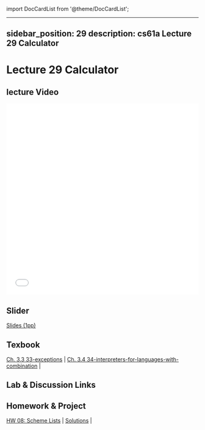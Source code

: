 import DocCardList from '@theme/DocCardList';

---
sidebar_position: 29
description: cs61a  Lecture 29 Calculator
---
# Lecture 29 Calculator
## lecture Video

<iframe src="//player.bilibili.com/player.html?aid=277746636&bvid=BV17c411f78k&cid=1311465503&p=1&high_quality=1&danmaku=0" scrolling="no" border="0" frameborder="no" framespacing="0" allowfullscreen="true" allowfullscreen="allowfullscreen" width="100%" height="500" scrolling="no" frameborder="0" sandbox="allow-top-navigation allow-same-origin allow-forms allow-scripts"> </iframe>

## Slider
[Slides (1pp)](/resource/cs61a/29-Calculator_1pp.pdf)
## Texbook
[Ch. 3.3 33-exceptions](./ch/33-exceptions.md) | [Ch. 3.4 34-interpreters-for-languages-with-combination](./ch/34-interpreters-for-languages-with-combination.md) | 

## Lab & Discussion Links


## Homework & Project
[HW 08: Scheme Lists](./homework/hw08.md) | [Solutions](./homework/sol-hw08.md) | 


<DocCardList />
